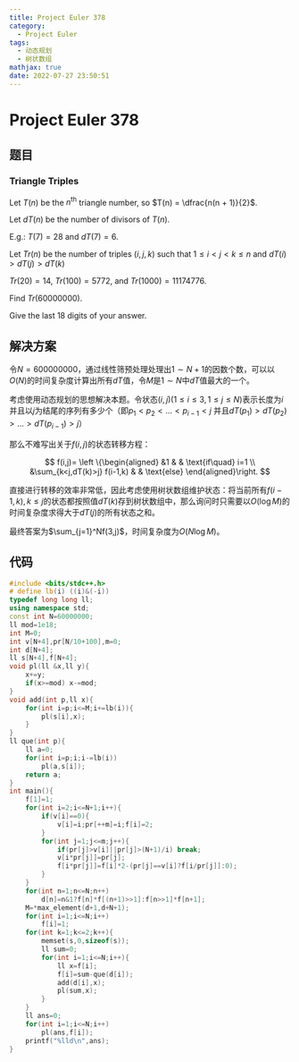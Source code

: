 ```yaml
---
title: Project Euler 378
category:
  - Project Euler
tags:
  - 动态规划
  - 树状数组
mathjax: true
date: 2022-07-27 23:50:51
---
```


<escape><!-- more --></escape>

# Project Euler 378

## 题目

### Triangle Triples

Let $T(n)$ be the $n^\text{th}$ triangle number, so $T(n) = \dfrac{n(n + 1)}{2}$.

Let $dT(n)$ be the number of divisors of $T(n)$.

E.g.: $T(7) = 28$ and $dT(7) = 6$.

Let $Tr(n)$ be the number of triples $(i, j, k)$ such that $1 \le i \lt j \lt k \le n$ and $dT(i) \gt dT(j) \gt dT(k)$

$Tr(20) = 14$, $Tr(100) = 5772$, and $Tr(1000) = 11174776$.

Find $Tr(60 000 000)$.

Give the last $18$ digits of your answer.

## 解决方案

令$N=600000000$，通过线性筛预处理处理出$1\sim N+1$的因数个数，可以以$O(N)$的时间复杂度计算出所有$dT$值，令$M$是$1\sim N$中$dT$值最大的一个。

考虑使用动态规划的思想解决本题。令状态$(i,j)(1\le i\le 3,1\le j\le N)$表示长度为$i$并且以$j$为结尾的序列有多少个（即$p_1<p_2<\dots<p_{i-1}<j$ 并且$dT(p_1)>dT(p_2)>\dots>dT(p_{i-1})>j$）

那么不难写出关于$f(i,j)$的状态转移方程：

$$
f(i,j)=
\left \{\begin{aligned}
  &1  & & \text{if\quad} i=1 \\
  &\sum_{k<j,dT(k)>j} f(i-1,k) & & \text{else}
\end{aligned}\right.
$$

直接进行转移的效率非常低，因此考虑使用树状数组维护状态：将当前所有$f(i-1,k),k\le j$的状态都按照值$dT(k)$存到树状数组中，那么询问时只需要以$O(\log M)$的时间复杂度求得大于$dT(j)$的所有状态之和。

最终答案为$\sum_{j=1}^Nf(3,j)$，时间复杂度为$O(N\log M)$。

## 代码

```C++
#include <bits/stdc++.h>
# define lb(i) ((i)&(-i))
typedef long long ll;
using namespace std;
const int N=60000000;
ll mod=1e18;
int M=0;
int v[N+4],pr[N/10+100],m=0;
int d[N+4];
ll s[N+4],f[N+4];
void pl(ll &x,ll y){
    x+=y;
    if(x>=mod) x-=mod;
}
void add(int p,ll x){
    for(int i=p;i<=M;i+=lb(i)){
        pl(s[i],x);
    }
}
ll que(int p){
    ll a=0;
    for(int i=p;i;i-=lb(i))
        pl(a,s[i]);
    return a;
}
int main(){
    f[1]=1;
    for(int i=2;i<=N+1;i++){
        if(v[i]==0){
            v[i]=i;pr[++m]=i;f[i]=2;
        }
        for(int j=1;j<=m;j++){
            if(pr[j]>v[i]||pr[j]>(N+1)/i) break;
            v[i*pr[j]]=pr[j];
            f[i*pr[j]]=f[i]*2-(pr[j]==v[i]?f[i/pr[j]]:0);
        }
    }
    for(int n=1;n<=N;n++)
        d[n]=n&1?f[n]*f[(n+1)>>1]:f[n>>1]*f[n+1];
    M=*max_element(d+1,d+N+1);
    for(int i=1;i<=N;i++)
        f[i]=1;
    for(int k=1;k<=2;k++){
        memset(s,0,sizeof(s));
        ll sum=0;
        for(int i=1;i<=N;i++){
            ll x=f[i];
            f[i]=sum-que(d[i]);
            add(d[i],x);
            pl(sum,x);
        }
    }
    ll ans=0;
    for(int i=1;i<=N;i++)
        pl(ans,f[i]);
    printf("%lld\n",ans);
}

```
